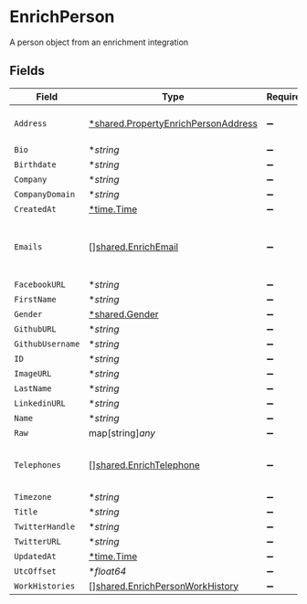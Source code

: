 # EnrichPerson

A person object from an enrichment integration


## Fields

| Field                                                                                            | Type                                                                                             | Required                                                                                         | Description                                                                                      |
| ------------------------------------------------------------------------------------------------ | ------------------------------------------------------------------------------------------------ | ------------------------------------------------------------------------------------------------ | ------------------------------------------------------------------------------------------------ |
| `Address`                                                                                        | [*shared.PropertyEnrichPersonAddress](../../../pkg/models/shared/propertyenrichpersonaddress.md) | :heavy_minus_sign:                                                                               | The address of the person                                                                        |
| `Bio`                                                                                            | **string*                                                                                        | :heavy_minus_sign:                                                                               | N/A                                                                                              |
| `Birthdate`                                                                                      | **string*                                                                                        | :heavy_minus_sign:                                                                               | N/A                                                                                              |
| `Company`                                                                                        | **string*                                                                                        | :heavy_minus_sign:                                                                               | N/A                                                                                              |
| `CompanyDomain`                                                                                  | **string*                                                                                        | :heavy_minus_sign:                                                                               | N/A                                                                                              |
| `CreatedAt`                                                                                      | [*time.Time](https://pkg.go.dev/time#Time)                                                       | :heavy_minus_sign:                                                                               | N/A                                                                                              |
| `Emails`                                                                                         | [][shared.EnrichEmail](../../../pkg/models/shared/enrichemail.md)                                | :heavy_minus_sign:                                                                               | An array of email addresses for this person                                                      |
| `FacebookURL`                                                                                    | **string*                                                                                        | :heavy_minus_sign:                                                                               | N/A                                                                                              |
| `FirstName`                                                                                      | **string*                                                                                        | :heavy_minus_sign:                                                                               | N/A                                                                                              |
| `Gender`                                                                                         | [*shared.Gender](../../../pkg/models/shared/gender.md)                                           | :heavy_minus_sign:                                                                               | N/A                                                                                              |
| `GithubURL`                                                                                      | **string*                                                                                        | :heavy_minus_sign:                                                                               | N/A                                                                                              |
| `GithubUsername`                                                                                 | **string*                                                                                        | :heavy_minus_sign:                                                                               | N/A                                                                                              |
| `ID`                                                                                             | **string*                                                                                        | :heavy_minus_sign:                                                                               | N/A                                                                                              |
| `ImageURL`                                                                                       | **string*                                                                                        | :heavy_minus_sign:                                                                               | N/A                                                                                              |
| `LastName`                                                                                       | **string*                                                                                        | :heavy_minus_sign:                                                                               | N/A                                                                                              |
| `LinkedinURL`                                                                                    | **string*                                                                                        | :heavy_minus_sign:                                                                               | N/A                                                                                              |
| `Name`                                                                                           | **string*                                                                                        | :heavy_minus_sign:                                                                               | N/A                                                                                              |
| `Raw`                                                                                            | map[string]*any*                                                                                 | :heavy_minus_sign:                                                                               | N/A                                                                                              |
| `Telephones`                                                                                     | [][shared.EnrichTelephone](../../../pkg/models/shared/enrichtelephone.md)                        | :heavy_minus_sign:                                                                               | An array of telephones for this person                                                           |
| `Timezone`                                                                                       | **string*                                                                                        | :heavy_minus_sign:                                                                               | N/A                                                                                              |
| `Title`                                                                                          | **string*                                                                                        | :heavy_minus_sign:                                                                               | N/A                                                                                              |
| `TwitterHandle`                                                                                  | **string*                                                                                        | :heavy_minus_sign:                                                                               | N/A                                                                                              |
| `TwitterURL`                                                                                     | **string*                                                                                        | :heavy_minus_sign:                                                                               | N/A                                                                                              |
| `UpdatedAt`                                                                                      | [*time.Time](https://pkg.go.dev/time#Time)                                                       | :heavy_minus_sign:                                                                               | N/A                                                                                              |
| `UtcOffset`                                                                                      | **float64*                                                                                       | :heavy_minus_sign:                                                                               | N/A                                                                                              |
| `WorkHistories`                                                                                  | [][shared.EnrichPersonWorkHistory](../../../pkg/models/shared/enrichpersonworkhistory.md)        | :heavy_minus_sign:                                                                               | N/A                                                                                              |